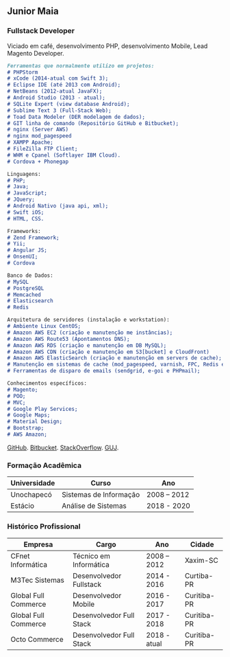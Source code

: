 ## Junior Maia

### Fullstack Developer

Viciado em café, desenvolvimento PHP, desenvolvimento Mobile, Lead Magento Developer.

```markdown
Ferramentas que normalmente utilizo em projetos:
# PHPStorm
# xCode (2014-atual com Swift 3);
# Eclipse IDE (até 2013 com Android);
# NetBeans (2012-atual JavaFX);
# Android Studio (2013 - atual);
# SQLite Expert (view database Android);
# Sublime Text 3 (Full-Stack Web);
# Toad Data Modeler (DER modelagem de dados);
# GIT linha de comando (Repositório GitHub e Bitbucket);
# nginx (Server AWS)
# nginx mod_pagespeed
# XAMPP Apache;
# FileZilla FTP Client;
# WHM e Cpanel (Softlayer IBM Cloud).
# Cordova + Phonegap

Linguagens:
# PHP;
# Java;
# JavaScript;
# JQuery;
# Android Nativo (java api, xml);
# Swift iOS;
# HTML, CSS.

Frameworks:
# Zend Framework;
# Yii;
# Angular JS;
# OnsenUI;
# Cordova

Banco de Dados:
# MySQL
# PostgreSQL
# Memcached
# Elasticsearch
# Redis

Arquitetura de servidores (instalação e workstation):
# Ambiente Linux CentOS;
# Amazon AWS EC2 (criação e manutenção me instâncias);
# Amazon AWS Route53 (Apontamentos DNS);
# Amazon AWS RDS (criação e manutenção em DB MySQL);
# Amazon AWS CDN (criação e manutenção em S3[bucket] e CloudFront)
# Amazon AWS ElasticSearch (criação e manutenção em servers de cache);
# Manutenção em sistemas de cache (mod_pagespeed, varnish, FPC, Redis e memcache);
# Ferramentas de disparo de emails (sendgrid, e-goi e PHPmail);

Conhecimentos específicos:
# Magento;
# POO;
# MVC;
# Google Play Services;
# Google Maps;
# Material Design;
# Bootstrap;
# AWS Amazon;
```

[GitHub](https://github.com/jrmaia).
[Bitbucket](https://bitbucket.org/jrmaia/).
[StackOverflow](https://stackoverflow.com/users/3979588/junior-maia).
[GUJ](http://www.guj.com.br/u/JuniorMaia/).

### Formação Acadêmica

Universidade | Curso | Ano
------------ | ------------- | -------------
Unochapecó | Sistemas de Informação | 2008 – 2012
Estácio | Análise de Sistemas | 2018 - 2020


### Histórico Profissional

Empresa | Cargo | Ano | Cidade
------------ | ------------- | ------------- | -------------
CFnet Informática | Técnico em Informática | 2008 – 2012 | Xaxim-SC
M3Tec Sistemas | Desenvolvedor Fullstack | 2014 - 2016 | Curtiba-PR
Global Full Commerce | Desenvolvedor Mobile | 2016 - 2017 | Curitiba-PR
Global Full Commerce | Desenvolvedor Full Stack | 2017 - 2018 | Curitiba-PR
Octo Commerce | Desenvolvedor Full Stack | 2018 - atual | Curitiba-PR
